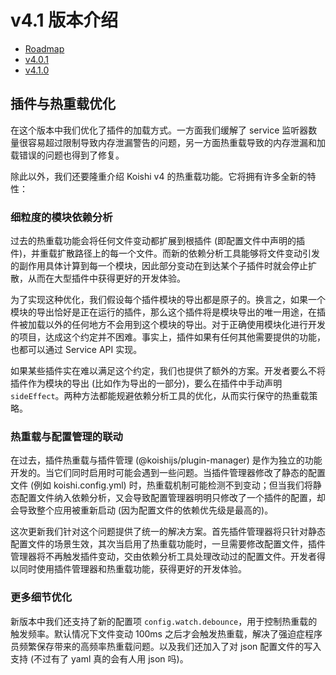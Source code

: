 # v4.1 版本介绍

- [Roadmap](https://github.com/koishijs/koishi/issues/472)
- [v4.0.1](https://github.com/koishijs/koishi/releases/tag/4.0.1)
- [v4.1.0](https://github.com/koishijs/koishi/releases/tag/4.1.0)

## 插件与热重载优化

在这个版本中我们优化了插件的加载方式。一方面我们缓解了 service 监听器数量很容易超过限制导致内存泄漏警告的问题，另一方面热重载导致的内存泄漏和加载错误的问题也得到了修复。

除此以外，我们还要隆重介绍 Koishi v4 的热重载功能。它将拥有许多全新的特性：

### 细粒度的模块依赖分析

过去的热重载功能会将任何文件变动都扩展到根插件 (即配置文件中声明的插件)，并重载扩散路径上的每一个文件。而新的依赖分析工具能够将文件变动引发的副作用具体计算到每一个模块，因此部分变动在到达某个子插件时就会停止扩散，从而在大型插件中获得更好的开发体验。

为了实现这种优化，我们假设每个插件模块的导出都是原子的。换言之，如果一个模块的导出恰好是正在运行的插件，那么这个插件将是模块导出的唯一用途，在插件被加载以外的任何地方不会用到这个模块的导出。对于正确使用模块化进行开发的项目，达成这个约定并不困难。事实上，插件如果有任何其他需要提供的功能，也都可以通过 Service API 实现。

如果某些插件实在难以满足这个约定，我们也提供了额外的方案。开发者要么不将插件作为模块的导出 (比如作为导出的一部分)，要么在插件中手动声明 `sideEffect`。两种方法都能规避依赖分析工具的优化，从而实行保守的热重载策略。

### 热重载与配置管理的联动

在过去，插件热重载与插件管理 (@koishijs/plugin-manager) 是作为独立的功能开发的。当它们同时启用时可能会遇到一些问题。当插件管理器修改了静态的配置文件 (例如 koishi.config.yml) 时，热重载机制可能检测不到变动；但当我们将静态配置文件纳入依赖分析，又会导致配置管理器明明只修改了一个插件的配置，却会导致整个应用被重新启动 (因为配置文件的依赖优先级是最高的)。

这次更新我们针对这个问题提供了统一的解决方案。首先插件管理器将只针对静态配置文件的场景生效，其次当启用了热重载功能时，一旦需要修改配置文件，插件管理器将不再触发插件变动，交由依赖分析工具处理改动过的配置文件。开发者得以同时使用插件管理器和热重载功能，获得更好的开发体验。

### 更多细节优化

新版本中我们还支持了新的配置项 `config.watch.debounce`，用于控制热重载的触发频率。默认情况下文件变动 100ms 之后才会触发热重载，解决了强迫症程序员频繁保存带来的高频率热重载问题。以及我们还加入了对 json 配置文件的写入支持 (不过有了 yaml 真的会有人用 json 吗)。
